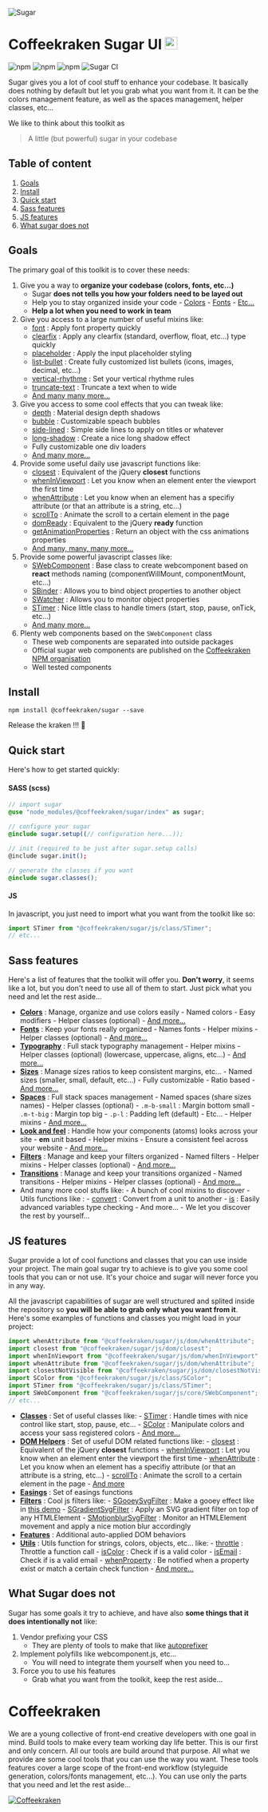 ![Sugar](.resources/doc-header.jpg)

# Coffeekraken Sugar UI <img src=".resources/coffeekraken-logo.jpg" height="25px" />

![npm](https://img.shields.io/npm/l/@coffeekraken/sugar?style=flat-square)
![npm](https://img.shields.io/npm/v/@coffeekraken/sugar?style=flat-square)
![npm](https://img.shields.io/npm/dw/@coffeekraken/sugar?style=flat-square)
![Sugar CI](https://img.shields.io/github/workflow/status/coffeekraken/coffeekraken/Sugar%20CI/dev?label=tests&style=flat-square)

Sugar gives you a lot of cool stuff to enhance your codebase.
It basically does nothing by default but let you grab what you want from it. It can be the colors management feature, as well as the spaces management, helper classes, etc...

We like to think about this toolkit as

> A little (but powerful) sugar in your codebase

## Table of content

1. [Goals](#readme-goals)
2. [Install](#readme-install)
3. [Quick start](#readme-quick-start)
4. [Sass features](#readme-sass-features)
5. [JS features](#readme-js-features)
6. [What sugar does not](#readme-does-not)

<a id="readme-goals"></a>

## Goals

The primary goal of this toolkit is to cover these needs:

1. Give you a way to **organize your codebase (colors, fonts, etc...)**
   - Sugar **does not tells you how your folders need to be layed out**
   - Help you to stay organized inside your code - [Colors](doc/scss/colors.md) - [Fonts](doc/scss/fonts.md) - [Etc...](doc/scss)
   - **Help a lot when you need to work in team**
2. Give you access to a large number of useful mixins like:
   - [font](doc/src/scss/core/mixin/_font.md) : Apply font property quickly
   - [clearfix](doc/src/scss/mixin/_clearfix.md) : Apply any clearfix (standard, overflow, float, etc...) type quickly
   - [placeholder](doc/src/scss/mixin/_placeholder.md) : Apply the input placeholder styling
   - [list-bullet](doc/src/scss/mixin/_list-bullet.md) : Create fully customized list bullets (icons, images, decimal, etc...)
   - [vertical-rhythme](doc/src/scss/core/mixins/_vertical-rhythme.md) : Set your vertical rhythme rules
   - [truncate-text](doc/src/scss/mixins/_truncate-text.md) : Truncate a text when to wide
   - [And many many more...](doc/src/scss)
3. Give you access to some cool effects that you can tweak like:
   - [depth](doc/src/scss/effect/_depth.md) : Material design depth shadows
   - [bubble](doc/src/scss/effect/_bubble.md) : Customizable speach bubbles
   - [side-lined](doc/src/scss/effect/_side-lined.md) : Simple side lines to apply on titles or whatever
   - [long-shadow](doc/src/scss/effect/_long-shadow.md) : Create a nice long shadow effect
   - Fully customizable one div loaders
   - [And many more...](doc/src/scss/effect)
4. Provide some useful daily use javascript functions like:
   - [closest](doc/src/js/dom/closest.md) : Equivalent of the jQuery **closest** functions
   - [whenInViewport](doc/src/js/dom/whenInViewport.md) : Let you know when an element enter the viewport the first time
   - [whenAttribute](doc/src/js/dom/whenAttribute.md) : Let you know when an element has a specifiy attribute (or that an attribute is a string, etc...)
   - [scrollTo](doc/src/js/dom/scrollTo.md) : Animate the scroll to a certain element in the page
   - [domReady](doc/src/js/dom/domReady.md) : Equivalent to the jQuery **ready** function
   - [getAnimationProperties](doc/src/js/dom/getAnimationProperties.md) : Return an object with the css animations properties
   - [And many, many, many more...](doc/src/js)
5. Provide some powerful javascript classes like:
   - [SWebComponent](doc/src/js/core/SWebComponentMixin.md) : Base class to create webcomponent based on **react** methods naming (componentWillMount, componentMount, etc...)
   - [SBinder](doc/src/js/class/SBinder.md) : Allows you to bind object properties to another object
   - [SWatcher](doc/src/js/class/SWatcher.md) : Allows you to monitor object properties
   - [STimer](doc/src/js/class/SBinder.md) : Nice little class to handle timers (start, stop, pause, onTick, etc...)
   - [And many more...](doc/src/js/class)
6. Plenty web components based on the `SWebComponent` class
   - These web components are separated into outside packages
   - Official sugar web components are published on the [Coffeekraken NPM organisation](http://npmjs.org/org/coffeekraken)
   - Well tested components

<a id="readme-install"></a>

## Install

```
npm install @coffeekraken/sugar --save
```

Release the kraken !!! 🦑

<a id="readme-quick-start"></a>

## Quick start

Here's how to get started quickly:

#### SASS (scss)

```scss
// import sugar
@use "node_modules/@coffeekraken/sugar/index" as sugar;

// configure your sugar
@include sugar.setup((// configuration here...));

// init (required to be just after sugar.setup calls)
@include sugar.init();

// generate the classes if you want
@include sugar.classes();
```

#### JS

In javascript, you just need to import what you want from the toolkit like so:

```js
import STimer from "@coffeekraken/sugar/js/class/STimer";
// etc...
```

<a id="readme-sass-features"></a>

## Sass features

Here's a list of features that the toolkit will offer you. **Don't worry**, it seems like a lot, but you don't need to use all of them to start. Just pick what you need and let the rest aside...

- **[Colors](doc/scss/colors.md)** : Manage, organize and use colors easily - Named colors - Easy modifiers - Helper classes (optional) - [And more...](doc/scss/colors.md)
- **[Fonts](doc/scss/fonts.md)** : Keep your fonts really organized - Names fonts - Helper mixins - Helper classes (optional) - [And more...](doc/scss/fonts.md)
- **[Typography](doc/scss/typography.md)** : Full stack typography management - Helper mixins - Helper classes (optional) (lowercase, uppercase, aligns, etc...) - [And more...](doc/scss/typography.md)
- **[Sizes](doc/scss/sizes.md)** : Manage sizes ratios to keep consistent margins, etc... - Named sizes (smaller, small, default, etc...) - Fully customizable - Ratio based - [And more...](doc/scss/sizes.md)
- **[Spaces](doc/scss/spaces.md)** : Full stack spaces management - Named spaces (share sizes names) - Helper classes (optional) - `.m-b-small` : Margin bottom small - `.m-t-big` : Margin top big - `.p-l` : Padding left (default) - Etc... - Helper mixins - [And more...](doc/scss/spaces.md)
- **[Look and feel](doc/scss/look-and-feel.md)** : Handle how your components (atoms) looks across your site - **em** unit based - Helper mixins - Ensure a consistent feel across your website - [And more...](doc/scss/look-and-feel.md)
- **[Filters](doc/scss/filters.md)** : Manage and keep your filters organized - Named filters - Helper mixins - Helper classes (optional) - [And more...](doc/scss/filters.md)
- **[Transitions](doc/scss/transitions.md)** : Manage and keep your transitions organized - Named transitions - Helper mixins - Helper classes (optional) - [And more...](doc/scss/transitions.md)
- And many more cool stuffs like: - A bunch of cool mixins to discover - Utils functions like : - [convert](doc/src/scss/core/function/_convert.md) : Convert from a unit to another - [is](doc/src/scss/core/function/_is.md) : Easily advanced variables type checking - And more... - We let you discover the rest by yourself...

<a id="readme-js-features"></a>

## JS features

Sugar provide a lot of cool functions and classes that you can use inside your project.
The main goal sugar try to achieve is to give you some cool tools that you can or not use. It's your choice and sugar will never force you in any way.

All the javascript capabilities of sugar are well structured and splited inside the repository so **you will be able to grab only what you want from it**. Here's some examples of functions and classes you might load in your project:

```js
import whenAttribute from "@coffeekraken/sugar/js/dom/whenAttribute";
import closest from "@coffeekraken/sugar/js/dom/closest";
import whenInViewport from "@coffeekraken/sugar/js/dom/whenInViewport";
import whenAttribute from "@coffeekraken/sugar/js/dom/whenAttribute";
import closestNotVisible from "@coffeekraken/sugar/js/dom/closestNotVisible";
import SColor from "@coffeekraken/sugar/js/class/SColor";
import STimer from "@coffeekraken/sugar/js/class/STimer";
import SWebComponent from "@coffeekraken/sugar/js/core/SWebComponent";
// etc...
```

- **[Classes](doc/js/class.md)** : Set of useful classes like: - [STimer](doc/src/js/class/STimer.md) : Handle times with nice control like start, stop, pause, etc... - [SColor](doc/src/js/class/SColor.md) : Manipulate colors and access your sass registered colors - [And more...](doc/js/class.md)
- **[DOM Helpers](doc/js/dom.md)** : Set of useful DOM related functions like: - [closest](doc/src/js/dom/closest.md) : Equivalent of the jQuery **closest** functions - [whenInViewport](doc/src/js/dom/whenInViewport.md) : Let you know when an element enter the viewport the first time - [whenAttribute](doc/src/js/dom/whenAttribute.md) : Let you know when an element has a specifiy attribute (or that an attribute is a string, etc...) - [scrollTo](doc/src/js/dom/scrollTo.md) : Animate the scroll to a certain element in the page - [And more](doc/js/dom.md)
- **[Easings](doc/src/js/easing)** : Set of easings functions
- **[Filters](doc/js/filter.md)** : Cool js filters like: - [SGooeySvgFilter](doc/src/js/filter/SGooeySvgFilter.md) : Make a gooey effect like in [this demo](https://tympanus.net/Development/CreativeGooeyEffects) - [SGradientSvgFilter](doc/src/js/filter/SGradientSvgFilter.md) : Apply an SVG gradient filter on top of any HTMLElement - [SMotionblurSvgFilter](doc/src/js/filter/SMotionblurSvgFilter.md) : Monitor an HTMLElement movement and apply a nice motion blur accordingly
- **[Features](doc/js/feature.md)** : Additional auto-applied DOM behaviors
- **[Utils](doc/src/js/util)** : Utils function for strings, colors, objects, etc... like: - [throttle](doc/src/js/util/functions/throttle.md) : Throttle a function call - [isColor](doc/src/js/util/is/color.md) : Check if is a valid color - [isEmail](doc/src/js/util/is/email.md) : Check if is a valid email - [whenProperty](doc/src/js/util/objects/whenProperty.md) : Be notified when a property exist or match a certain check function - [And more...](doc/src/js/util)

<a id="readme-does-not"></a>

## What Sugar does not

Sugar has some goals it try to achieve, and have also **some things that it does intentionally not** like:

1. Vendor prefixing your CSS
   - They are plenty of tools to make that like [autoprefixer](https://github.com/postcss/autoprefixer)
2. Implement polyfills like webcomponent.js, etc...
   - You will need to integrate them yourself when you need to...
3. Force you to use his features
   - Grab what you want from the toolkit, keep the rest aside...

<a name="readme-coffeekraken"></a>

# Coffeekraken

We are a young collective of front-end creative developers with one goal in mind. Build tools to make every team working day life better. This is our first and only concern. All our tools are build around that purpose.
All what we provide are some cool tools that you can use the way you want. These tools features cover a large scope of the front-end workflow (styleguide generation, colors/fonts management, etc...). You can use only the parts that you need and let the rest aside...

[![Coffeekraken](.resources/coffeekraken-logo.jpg)](https://coffeekraken.io)
